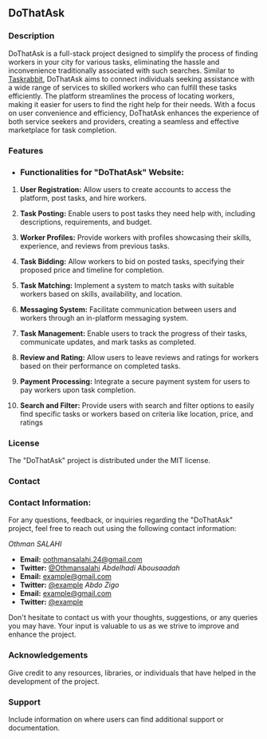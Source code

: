 
## DoThatAsk

### Description

DoThatAsk is a full-stack project designed to simplify the process of finding workers in your city for various tasks, eliminating the hassle and inconvenience traditionally associated with such searches. Similar to [Taskrabbit](https://taskrabbit.com), DoThatAsk aims to connect individuals seeking assistance with a wide range of services to skilled workers who can fulfill these tasks efficiently. The platform streamlines the process of locating workers, making it easier for users to find the right help for their needs. With a focus on user convenience and efficiency, DoThatAsk enhances the experience of both service seekers and providers, creating a seamless and effective marketplace for task completion.

### Features
- ### Functionalities for "DoThatAsk" Website:

1. **User Registration:** Allow users to create accounts to access the platform, post tasks, and hire workers.

2. **Task Posting:** Enable users to post tasks they need help with, including descriptions, requirements, and budget.

3. **Worker Profiles:** Provide workers with profiles showcasing their skills, experience, and reviews from previous tasks.

4. **Task Bidding:** Allow workers to bid on posted tasks, specifying their proposed price and timeline for completion.

5. **Task Matching:** Implement a system to match tasks with suitable workers based on skills, availability, and location.

6. **Messaging System:** Facilitate communication between users and workers through an in-platform messaging system.

7. **Task Management:** Enable users to track the progress of their tasks, communicate updates, and mark tasks as completed.

8. **Review and Rating:** Allow users to leave reviews and ratings for workers based on their performance on completed tasks.

9. **Payment Processing:** Integrate a secure payment system for users to pay workers upon task completion.

10. **Search and Filter:** Provide users with search and filter options to easily find specific tasks or workers based on criteria like location, price, and ratings

### License

The "DoThatAsk" project is distributed under the MIT license.

### Contact
### Contact Information:

For any questions, feedback, or inquiries regarding the "DoThatAsk" project, feel free to reach out using the following contact information:

*Othman SALAHI*
- **Email:** oothmansalahi.24@gmail.com
- **Twitter:** [@Othmansalahi](https://twitter.com/Othmansalahi)
*Abdelhadi Abousaadah*
- **Email:** example@gmail.com
- **Twitter:** [@example](https://twitter.com/example)
*Abdo Zigo*
- **Email:** example@gmail.com
- **Twitter:** [@example](https://twitter.com/example)

Don't hesitate to contact us with your thoughts, suggestions, or any queries you may have. Your input is valuable to us as we strive to improve and enhance the project.

### Acknowledgements
Give credit to any resources, libraries, or individuals that have helped in the development of the project.

### Support
Include information on where users can find additional support or documentation.
